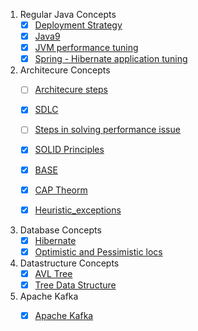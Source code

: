 1. Regular Java Concepts
    - [X] [Deployment Strategy](https://rhelblog.redhat.com/2015/05/07/stop-gambling-with-upgrades-murphys-law-always-wins/#more-908)
    - [X] [Java9](https://www.javaworld.com/search?query=Java+9%27s+other+new+enhancements&contentType=article%2Cresource)
    - [X] [JVM performance tuning](https://www.cubrid.org/blog/the-principles-of-java-application-performance-tuning)
    - [X] [Spring - Hibernate application tuning](http://www.jcombat.com/spring/performance-tuning-of-spring-based-application)

2. Architecure Concepts
    - [ ] [Architecure steps]()
    - [X] [SDLC](https://www.tutorialspoint.com/sdlc/sdlc_overview.htm)
    - [ ] [Steps in solving performance issue]()
    - [X] [SOLID Principles](https://medium.com/mindorks/solid-principles-explained-with-examples-79d1ce114ace)
    - [X] [BASE](./BASE.md)
    - [X] [CAP Theorm](https://towardsdatascience.com/cap-theorem-and-distributed-database-management-systems-5c2be977950e)
    - [X] [Heuristic_exceptions](https://docs.jboss.org/jbossas/docs/Server_Configuration_Guide/4/html/TransactionJTA_Overview-Heuristic_exceptions.html)


3. Database Concepts
    - [X] [Hibernate](https://www.journaldev.com/3633/hibernate-interview-questions-and-answers)
    - [X] [Optimistic and Pessimistic locs](https://docs.jboss.org/jbossas/docs/Server_Configuration_Guide/4/html/TransactionJTA_Overview-Pessimistic_and_optimistic_locking.html)

4. Datastructure Concepts
    - [X] [AVL Tree](https://www.thecodingdelight.com/avl-tree-implementation-java/)
    - [X] [Tree Data Structure](https://medium.com/the-renaissance-developer/learning-tree-data-structure-27c6bb363051)
    
5. Apache Kafka
     - [X] [Apache Kafka](https://kafka.apache.org/intro.html)



